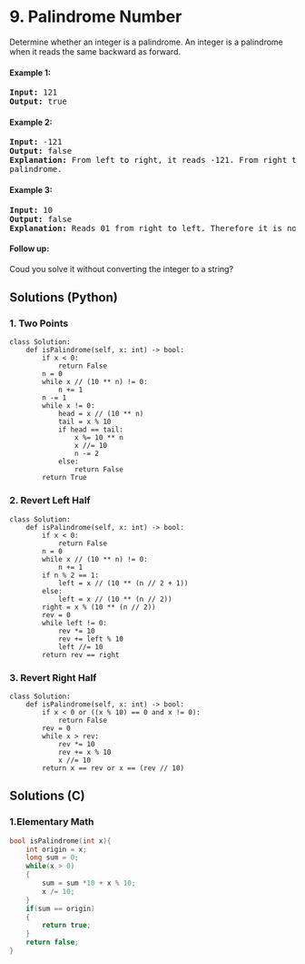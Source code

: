 # 9. Palindrome Number
Determine whether an integer is a palindrome. An integer is a palindrome when it reads the same backward as forward.

#### Example 1:
<pre>
<strong>Input:</strong> 121
<strong>Output:</strong> true
</pre>

#### Example 2:
<pre>
<strong>Input:</strong> -121
<strong>Output:</strong> false
<strong>Explanation:</strong> From left to right, it reads -121. From right to left, it becomes 121-. Therefore it is not a
palindrome.
</pre>

#### Example 3:
<pre>
<strong>Input:</strong> 10
<strong>Output:</strong> false
<strong>Explanation:</strong> Reads 01 from right to left. Therefore it is not a palindrome.
</pre>

#### Follow up:
Coud you solve it without converting the integer to a string?

## Solutions (Python)

### 1. Two Points
```Python3
class Solution:
    def isPalindrome(self, x: int) -> bool:
        if x < 0:
            return False
        n = 0
        while x // (10 ** n) != 0:
            n += 1
        n -= 1
        while x != 0:
            head = x // (10 ** n)
            tail = x % 10
            if head == tail:
                x %= 10 ** n
                x //= 10
                n -= 2
            else:
                return False
        return True
```

### 2. Revert Left Half
```Python3
class Solution:
    def isPalindrome(self, x: int) -> bool:
        if x < 0:
            return False
        n = 0
        while x // (10 ** n) != 0:
            n += 1
        if n % 2 == 1:
            left = x // (10 ** (n // 2 + 1))
        else:
            left = x // (10 ** (n // 2))
        right = x % (10 ** (n // 2))
        rev = 0
        while left != 0:
            rev *= 10
            rev += left % 10
            left //= 10
        return rev == right
```

### 3. Revert Right Half
```Python3
class Solution:
    def isPalindrome(self, x: int) -> bool:
        if x < 0 or ((x % 10) == 0 and x != 0):
            return False
        rev = 0
        while x > rev:
            rev *= 10
            rev += x % 10
            x //= 10
        return x == rev or x == (rev // 10)
```

## Solutions (C)
### 1.Elementary Math
```C
bool isPalindrome(int x){
    int origin = x;
    long sum = 0;
    while(x > 0)
    {
        sum = sum *10 + x % 10;
        x /= 10;
    }    
    if(sum == origin)
    {
        return true;
    }
    return false;
}
```
